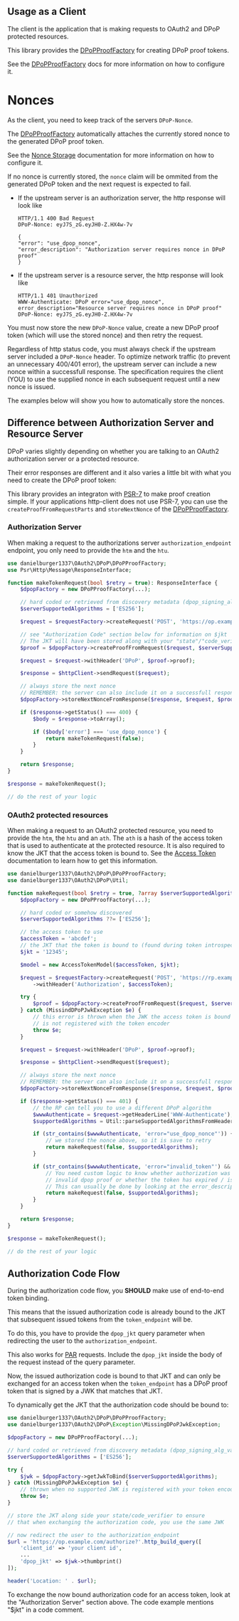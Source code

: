 ## Usage as a Client

The client is the application that is making requests to OAuth2 and DPoP protected resources.

This library provides the [DPoPProofFactory](../src/DPoPProofFactory.php) for creating DPoP proof tokens.

See the [DPoPProofFactory](proof_factory.md) docs for more information on how to configure it.

# Nonces

As the client, you need to keep track of the servers `DPoP-Nonce`.

The [DPoPProofFactory](../src/DPoPProofFactory.php) automatically attaches the currently stored nonce to the generated DPoP proof token.

See the [Nonce Storage](nonce_storage.md) documentation for more information on how to configure it.

If no nonce is currently stored, the `nonce` claim will be ommited from the generated DPoP token and the next request is expected to fail.

-   If the upstream server is an authorization server, the http response will look like

    ```http
    HTTP/1.1 400 Bad Request
    DPoP-Nonce: eyJ7S_zG.eyJH0-Z.HX4w-7v

    {
    "error": "use_dpop_nonce",
    "error_description": "Authorization server requires nonce in DPoP proof"
    }
    ```

-   If the upstream server is a resource server, the http response will look like

    ```http
    HTTP/1.1 401 Unauthorized
    WWW-Authenticate: DPoP error="use_dpop_nonce",
    error_description="Resource server requires nonce in DPoP proof"
    DPoP-Nonce: eyJ7S_zG.eyJH0-Z.HX4w-7v
    ```

You must now store the new `DPoP-Nonce` value, create a new DPoP proof token (which will use the stored nonce) and then retry the request.

Regardless of http status code, you must always check if the upstream server included a `DPoP-Nonce` header.
To optimize network traffic (to prevent an unnecessary 400/401 error), the upstream server can include a new nonce within a successfull response.
The specification requires the client (YOU) to use the supplied nonce in each subsequent request until a new nonce is issued.

The examples below will show you how to automatically store the nonces.

## Difference between Authorization Server and Resource Server

DPoP varies slightly depending on whether you are talking to an OAuth2 authorization server or a protected resource.

Their error responses are different and it also varies a little bit with what you need to create the DPoP proof token:

This library provides an integraton with [PSR-7](https://www.php-fig.org/psr/psr-7/) to make proof creation simple.
If your applications http-client does not use PSR-7, you can use the `createProofFromRequestParts` and `storeNextNonce` of the [DPoPProofFactory](../src/DPoPProofFactory.php).

### Authorization Server

When making a request to the authorizations server `authorization_endpoint` endpoint, you only need to provide the `htm` and the `htu`.

```php
use danielburger1337\OAuth2\DPoP\DPoPProofFactory;
use Psr\Http\Message\ResponseInterface;

function makeTokenRequest(bool $retry = true): ResponseInterface {
    $dpopFactory = new DPoPProofFactory(...);

    // hard coded or retrieved from discovery metadata (dpop_signing_alg_values_supported)
    $serverSupportedAlgorithms = ['ES256'];

    $request = $requestFactory->createRequest('POST', 'https://op.example.com/oauth2/token');

    // see "Authorization Code" section below for information on $jkt
    // The JKT will have been stored along with your "state"/"code_verifier" during token creation
    $proof = $dpopFactory->createProofFromRequest($request, $serverSupportedAlgorithms, /** $jkt*/);

    $request = $request->withHeader('DPoP', $proof->proof);

    $response = $httpClient->sendRequest($request);

    // always store the next nonce
    // REMEMBER: the server can also include it on a successfull response
    $dpopFactory->storeNextNonceFromResponse($response, $request, $proof->jwk);

    if ($response->getStatus() === 400) {
        $body = $response->toArray();

        if ($body['error'] === 'use_dpop_nonce') {
            return makeTokenRequest(false);
        }
    }

    return $response;
}

$response = makeTokenRequest();

// do the rest of your logic
```

### OAuth2 protected resources

When making a request to an OAuth2 protected resource, you need to provide the `htm`, the `htu` and an `ath`.
The `ath` is a hash of the access token that is used to authenticate at the protected resource.
It is also required to know the JKT that the access token is bound to.
See the [Access Token](access_token.md) documentation to learn how to get this information.

```php
use danielburger1337\OAuth2\DPoP\DPoPProofFactory;
use danielburger1337\OAuth2\DPoP\Util;

function makeRequest(bool $retry = true, ?array $serverSupportedAlgorithms = null): ResponseInterface {
    $dpopFactory = new DPoPProofFactory(...);

    // hard coded or somehow discovered
    $serverSupportedAlgorithms ??= ['ES256'];

    // the access token to use
    $accessToken = 'abcdef';
    // the JKT that the token is bound to (found during token introspection)
    $jkt = '12345';

    $model = new AccessTokenModel($accessToken, $jkt);

    $request = $requestFactory->createRequest('POST', 'https://rp.example.com/protected')
        ->withHeader('Authorization', $accessToken);

    try {
        $proof = $dpopFactory->createProofFromRequest($request, $serverSupportedAlgorithms, $model);
    } catch (MissindDPoPJwkException $e) {
        // this error is thrown when the JWK the access token is bound to
        // is not registered with the token encoder
        throw $e;
    }

    $request = $request->withHeader('DPoP', $proof->proof);

    $response = $httpClient->sendRequest($request);

    // always store the next nonce
    // REMEMBER: the server can also include it on a successfull response
    $dpopFactory->storeNextNonceFromResponse($response, $request, $proof->jwk);

    if ($response->getStatus() === 401) {
        // the RP can tell you to use a different DPoP algorithm
        $wwwAuthenticate = $request->getHeaderLine('WWW-Authenticate');
        $supportedAlgorithms = Util::parseSupportedAlgorithmsFromHeader($wwwAuthenticate);

        if (str_contains($wwwAuthenticate, 'error="use_dpop_nonce"')) {
            // we stored the nonce above, so it is save to retry
            return makeRequest(false, $supportedAlgorithms);
        }

        if (str_contains($wwwAuthenticate, 'error="invalid_token"') && null !== $supportedAlgorithms) {
            // You need custom logic to know whether authorization was denied because of an
            // invalid dpop proof or whether the token has expired / is not intended for this resource.
            // This can usually be done by looking at the error_description
            return makeRequest(false, $supportedAlgorithms);
        }
    }

    return $response;
}

$response = makeTokenRequest();

// do the rest of your logic
```

## Authorization Code Flow

During the authorization code flow, you **SHOULD** make use of end-to-end token binding.

This means that the issued authorization code is already bound to the JKT that subsequent issued tokens from the `token_endpoint` will be.

To do this, you have to provide the `dpop_jkt` query parameter when redirecting the user to the `authorization_endpoint`.

This also works for [PAR](https://datatracker.ietf.org/doc/html/rfc9126) requests. Include the `dpop_jkt` inside the body of the request instead of the query parameter.

Now, the issued authorization code is bound to that JKT and can only be exchanged for an access token when the `token_endpoint` has a DPoP proof token that is signed by a JWK that matches that JKT.

To dynamically get the JKT that the authorization code should be bound to:

```php
use danielburger1337\OAuth2\DPoP\DPoPProofFactory;
use danielburger1337\OAuth2\DPoP\Exception\MissingDPoPJwkException;

$dpopFactory = new DPoPProofFactory(...);

// hard coded or retrieved from discovery metadata (dpop_signing_alg_values_supported)
$serverSupportedAlgorithms = ['ES256'];

try {
    $jwk = $dpopFactory->getJwkToBind($serverSupportedAlgorithms);
} catch (MissingDPoPJwkException $e) {
    // thrown when no supported JWK is registered with your token encoder
    throw $e;
}

// store the JKT along side your state/code_verifier to ensure
// that when exchanging the authorization code, you use the same JWK

// now redirect the user to the authorization_endpoint
$url = 'https://op.example.com/authorize?'.http_build_query([
    'client_id' => 'your client id',
    ...
    'dpop_jkt' => $jwk->thumbprint()
]);

header('Location: ' . $url);

```

To exchange the now bound authorization code for an access token, look at the "Authorization Server" section above.
The code example mentions "$jkt" in a code comment.
